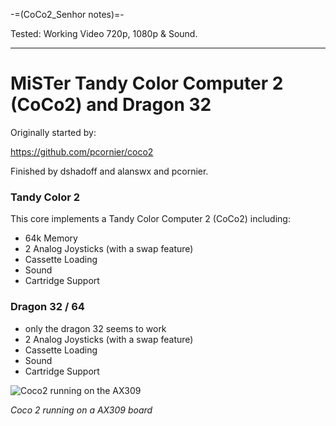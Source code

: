 -=(CoCo2_Senhor notes)=-

Tested: Working Video 720p, 1080p & Sound.

___
# MiSTer Tandy Color Computer 2 (CoCo2)  and Dragon 32

Originally started by:

https://github.com/pcornier/coco2

Finished by dshadoff and alanswx and pcornier.

### Tandy Color 2

This core implements a Tandy Color Computer 2 (CoCo2) including:
 * 64k Memory
 * 2 Analog Joysticks (with a swap feature)
 * Cassette Loading
 * Sound
 * Cartridge Support

### Dragon 32 / 64

 * only the dragon 32 seems to work 
 * 2 Analog Joysticks (with a swap feature)
 * Cassette Loading
 * Sound
 * Cartridge Support


![Coco2 running on the AX309](photo.jpg)

*Coco 2 running on a AX309 board*
